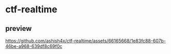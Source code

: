 # ctf-realtime

## preview


https://github.com/ashish4x/ctf-realtime/assets/66165668/1e83fc88-607b-46be-a968-639df8c69f0c

